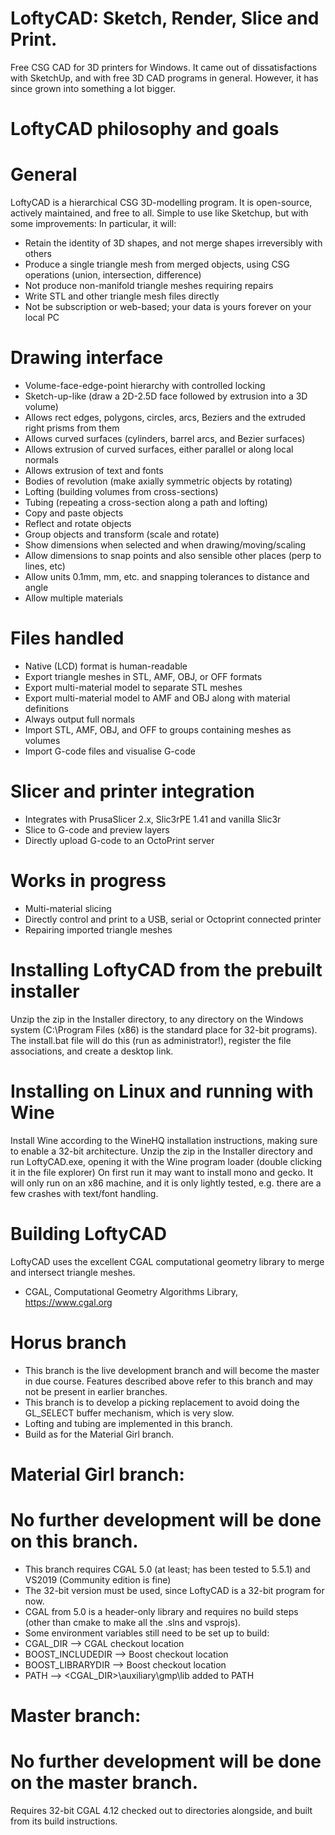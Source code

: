 # LoftyCAD: Sketch, Render, Slice and Print.
Free CSG CAD for 3D printers for Windows. It came out of dissatisfactions with SketchUp, and with free 3D CAD programs in general. However, it has since grown into something a lot bigger.

# LoftyCAD philosophy and goals
# General
LoftyCAD is a hierarchical CSG 3D-modelling program. It is open-source, actively maintained, and free to all.
Simple to use like Sketchup, but with some improvements:
In particular, it will:
- Retain the identity of 3D shapes, and not merge shapes irreversibly with others
- Produce a single triangle mesh from merged objects, using CSG operations (union, intersection, difference)
- Not produce non-manifold triangle meshes requiring repairs 
- Write STL and other triangle mesh files directly
- Not be subscription or web-based; your data is yours forever on your local PC

# Drawing interface
- Volume-face-edge-point hierarchy with controlled locking
- Sketch-up-like (draw a 2D-2.5D face followed by extrusion into a 3D volume)
- Allows rect edges, polygons, circles, arcs, Beziers and the extruded right prisms from them
- Allows curved surfaces (cylinders, barrel arcs, and Bezier surfaces)
- Allows extrusion of curved surfaces, either parallel or along local normals
- Allows extrusion of text and fonts
- Bodies of revolution (make axially symmetric objects by rotating)
- Lofting (building volumes from cross-sections)
- Tubing (repeating a cross-section along a path and lofting)
- Copy and paste objects
- Reflect and rotate objects
- Group objects and transform (scale and rotate)
- Show dimensions when selected and when drawing/moving/scaling
- Allow dimensions to snap points and also sensible other places (perp to lines, etc)
- Allow units 0.1mm, mm, etc. and snapping tolerances to distance and angle
- Allow multiple materials

# Files handled
- Native (LCD) format is human-readable
- Export triangle meshes in STL, AMF, OBJ, or OFF formats
- Export multi-material model to separate STL meshes
- Export multi-material model to AMF and OBJ along with material definitions
- Always output full normals
- Import STL, AMF, OBJ, and OFF to groups containing meshes as volumes
- Import G-code files and visualise G-code

# Slicer and printer integration
- Integrates with PrusaSlicer 2.x, Slic3rPE 1.41 and vanilla Slic3r
- Slice to G-code and preview layers
- Directly upload G-code to an OctoPrint server

# Works in progress
- Multi-material slicing
- Directly control and print to a USB, serial or Octoprint connected printer
- Repairing imported triangle meshes

# Installing LoftyCAD from the prebuilt installer
Unzip the zip in the Installer directory, to any directory on the Windows system (C:\Program Files (x86) is the standard place for 32-bit programs). The install.bat file will do this (run as administrator!), register the file associations, and create a desktop link.

# Installing on Linux and running with Wine
Install Wine according to the WineHQ installation instructions, making sure to enable a 32-bit architecture. 
Unzip the zip in the Installer directory and run LoftyCAD.exe, opening it with the Wine program loader (double clicking it in the file explorer)
On first run it may want to install mono and gecko. 
It will only run on an x86 machine, and it is only lightly tested, e.g. there are a few crashes with text/font handling.

# Building LoftyCAD
LoftyCAD uses the excellent CGAL computational geometry library to merge and intersect triangle meshes.
- CGAL, Computational Geometry Algorithms Library, https://www.cgal.org

# Horus branch
- This branch is the live development branch and will become the master in due course. Features described above refer to this branch and may not be present in earlier branches.
- This branch is to develop a picking replacement to avoid doing the GL_SELECT buffer mechanism, which is very slow.
- Lofting and tubing are implemented in this branch.
- Build as for the Material Girl branch.

# Material Girl branch:
# No further development will be done on this branch.
- This branch requires CGAL 5.0 (at least; has been tested to 5.5.1) and VS2019 (Community edition is fine)
- The 32-bit version must be used, since LoftyCAD is a 32-bit program for now.
- CGAL from 5.0 is a header-only library and requires no build steps (other than cmake to make all the .slns and vsprojs).
- Some environment variables still need to be set up to build:
-	CGAL_DIR --> CGAL checkout location
-	BOOST_INCLUDEDIR --> Boost checkout location
-	BOOST_LIBRARYDIR --> Boost checkout location
-	PATH --> <CGAL_DIR>\auxiliary\gmp\lib added to PATH

# Master branch:
# No further development will be done on the master branch.
Requires 32-bit CGAL 4.12 checked out to directories alongside, and built from its build instructions.
